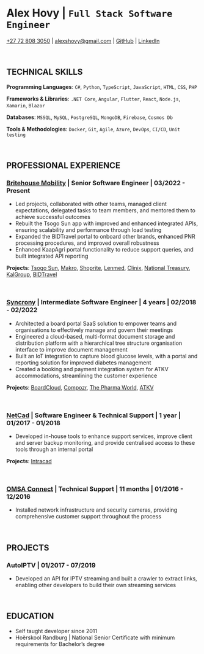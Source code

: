 # Alex Hovy | `Full Stack Software Engineer`

[+27 72 808 3050](tel:+27728083050) | [alexshovy@gmail.com](alexshovy@gmail.com) | [GitHub](https://github.com/AlexHovy) | [LinkedIn](https://www.linkedin.com/in/alexhovy/)

<br />

## TECHNICAL SKILLS

**Programming Languages**: `C#`, `Python`, `TypeScript`, `JavaScript`, `HTML`, `CSS`, `PHP`

**Frameworks & Libraries**: `.NET Core`, `Angular`, `Flutter`, `React`, `Node.js`, `Xamarin`, `Blazor`

**Databases**: `MSSQL`, `MySQL`, `PostgreSQL`, `MongoDB`, `Firebase`, `Cosmos Db`

**Tools & Methodologies**: `Docker`, `Git`, `Agile`, `Azure`, `DevOps`, `CI/CD`, `Unit testing`

<br />

## PROFESSIONAL EXPERIENCE

### [Britehouse Mobility](https://www.britehousemobility.com/) | Senior Software Engineer | 03/2022 - Present

* Led projects, collaborated with other teams, managed client expectations, delegated tasks to team members, and mentored them to achieve successful outcomes
* Rebuilt the Tsogo Sun app with improved and enhanced integrated APIs, ensuring scalability and performance through load testing
* Expanded the BIDTravel portal to onboard other brands, enhanced PNR processing procedures, and improved overall robustness
* Enhanced KaapAgri portal functionality to reduce support queries, and built integrated API reporting

**Projects**: [Tsogo Sun](https://www.tsogosun.com/), [Makro](https://www.makro.co.za/), [Shoprite](https://www.shoprite.co.za/), [Lenmed](https://www.lenmed.co.za/), [Clinix](https://clinix.co.za/), [National Treasury](http://www.treasury.gov.za/), [KalGroup](https://www.kalgroup.co.za/), [BIDTravel](https://www.bidtravel.co.za/)

<br />

### [Syncrony](https://syncrony.com/) | Intermediate Software Engineer | 4 years | 02/2018 - 02/2022

* Architected a board portal SaaS solution to empower teams and organisations to effectively manage and govern their meetings
* Engineered a cloud-based, multi-format document storage and distribution platform with a hierarchical tree structure organisation interface to improve document management
* Built an IoT integration to capture blood glucose levels, with a portal and reporting solution for improved diabetes management
* Created a booking and payment integration system for ATKV accommodations, streamlining the customer experience

**Projects**: [BoardCloud](https://boardcloud.org/), [Compozr](https://compozr.net/), [The Pharma World](https://thepharmaworld.co.za/), [ATKV](https://atkv.org.za/)

<br />

### [NetCad](https://www.netcadgroup.co.za/) | Software Engineer & Technical Support | 1 year | 01/2017 - 01/2018

* Developed in-house tools to enhance support services, improve client and server backup monitoring, and provide centralised access to these tools through an internal portal

**Projects**: [Intracad](http://intracad.co.za/)

<br />

### [OMSA Connect](https://omsa-connect.co.za/) | Technical Support | 11 months | 01/2016 - 12/2016
* Installed network infrastructure and security cameras, providing comprehensive customer support throughout the process

<br />

## PROJECTS

### AutoIPTV | 01/2017 - 07/2019

* Developed an API for IPTV streaming and built a crawler to extract links, enabling other developers to build their own streaming services

<br />

## EDUCATION

* Self taught developer since 2011
* Hoërskool Randburg | National Senior Certificate with minimum requirements for Bachelor’s degree
